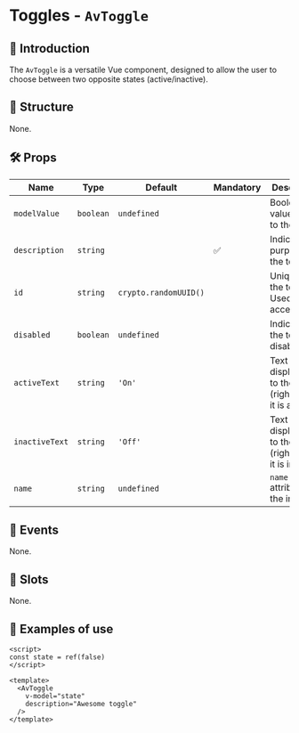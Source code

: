 # Toggles - `AvToggle`

## 🌟 Introduction

The `AvToggle` is a versatile Vue component, designed to allow the user to choose between two opposite states (active/inactive).

## 📐 Structure

None.

## 🛠️ Props

| Name | Type | Default | Mandatory | Description |
| --- | --- | --- | --- | --- |
| `modelValue` | `boolean` | `undefined` | | Boolean value linked to the input. |
| `description` | `string` | | ✅ | Indicates the purpose of the toggle. |
| `id` | `string` | `crypto.randomUUID()` | | Unique id for the toggle. Used for accessibility. |
| `disabled` | `boolean` | `undefined` | | Indicates if the toggle is disabled. |
| `activeText` | `string` | `'On'` | | Text to display next to the toggle (right) when it is active. |
| `inactiveText` | `string` | `'Off'` | | Text to display next to the toggle (right) when it is inactive. |
| `name` | `string` | `undefined` | | `name` attribute of the input. |

## 📡 Events

None.

## 🧩 Slots

None.

## 📝 Examples of use

```vue
<script>
const state = ref(false)
</script>

<template>
  <AvToggle
    v-model="state"
    description="Awesome toggle"
  />
</template>
```
